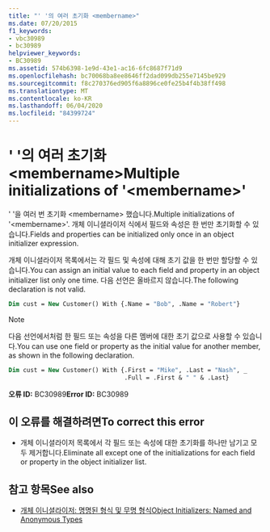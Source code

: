 ```yaml
---
title: "' '의 여러 초기화 <membername>"
ms.date: 07/20/2015
f1_keywords:
- vbc30989
- bc30989
helpviewer_keywords:
- BC30989
ms.assetid: 574b6398-1e9d-43e1-ac16-6fc8687f71d9
ms.openlocfilehash: bc70068ba8ee8646ff2dad099db255e7145be929
ms.sourcegitcommit: f8c270376ed905f6a8896ce0fe25b4f4b38ff498
ms.translationtype: MT
ms.contentlocale: ko-KR
ms.lasthandoff: 06/04/2020
ms.locfileid: "84399724"
---
```

# <a name="multiple-initializations-of-membername"></a><span data-ttu-id="cdefc-102">' '의 여러 초기화 \<membername></span><span class="sxs-lookup"><span data-stu-id="cdefc-102">Multiple initializations of '\<membername>'</span></span>

<span data-ttu-id="cdefc-103">' '을 여러 번 초기화 \<membername> 했습니다.</span><span class="sxs-lookup"><span data-stu-id="cdefc-103">Multiple initializations of '\<membername>'.</span></span> <span data-ttu-id="cdefc-104">개체 이니셜라이저 식에서 필드와 속성은 한 번만 초기화할 수 있습니다.</span><span class="sxs-lookup"><span data-stu-id="cdefc-104">Fields and properties can be initialized only once in an object initializer expression.</span></span>

<span data-ttu-id="cdefc-105">개체 이니셜라이저 목록에서는 각 필드 및 속성에 대해 초기 값을 한 번만 할당할 수 있습니다.</span><span class="sxs-lookup"><span data-stu-id="cdefc-105">You can assign an initial value to each field and property in an object initializer list only one time.</span></span> <span data-ttu-id="cdefc-106">다음 선언은 올바르지 않습니다.</span><span class="sxs-lookup"><span data-stu-id="cdefc-106">The following declaration is not valid.</span></span>

```vb
Dim cust = New Customer() With {.Name = "Bob", .Name = "Robert"}
```

> [!NOTE]
> <span data-ttu-id="cdefc-107">다음 선언에서처럼 한 필드 또는 속성을 다른 멤버에 대한 초기 값으로 사용할 수 있습니다.</span><span class="sxs-lookup"><span data-stu-id="cdefc-107">You can use one field or property as the initial value for another member, as shown in the following declaration.</span></span>

```vb
Dim cust = New Customer() With {.First = "Mike", .Last = "Nash", _
                                .Full = .First & " " & .Last}
```

<span data-ttu-id="cdefc-108">**오류 ID:** BC30989</span><span class="sxs-lookup"><span data-stu-id="cdefc-108">**Error ID:** BC30989</span></span>

## <a name="to-correct-this-error"></a><span data-ttu-id="cdefc-109">이 오류를 해결하려면</span><span class="sxs-lookup"><span data-stu-id="cdefc-109">To correct this error</span></span>

- <span data-ttu-id="cdefc-110">개체 이니셜라이저 목록에서 각 필드 또는 속성에 대한 초기화를 하나만 남기고 모두 제거합니다.</span><span class="sxs-lookup"><span data-stu-id="cdefc-110">Eliminate all except one of the initializations for each field or property in the object initializer list.</span></span>

## <a name="see-also"></a><span data-ttu-id="cdefc-111">참고 항목</span><span class="sxs-lookup"><span data-stu-id="cdefc-111">See also</span></span>

- [<span data-ttu-id="cdefc-112">개체 이니셜라이저: 명명된 형식 및 무명 형식</span><span class="sxs-lookup"><span data-stu-id="cdefc-112">Object Initializers: Named and Anonymous Types</span></span>](../programming-guide/language-features/objects-and-classes/object-initializers-named-and-anonymous-types.md)
